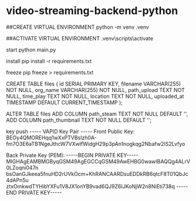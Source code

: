 # video-streaming-backend-python

##CREATE VIRTUAL ENVIRONMENT
python -m venv .venv

##ACTIVATE VIRTUAL ENVIRONMENT
.venv\scripts\activate

start python main.py

install pip install -r requirements.txt

freeze  pip freeze > requirements.txt


CREATE TABLE files (
    id SERIAL PRIMARY KEY,
    filename VARCHAR(255) NOT NULL,
    org_name VARCHAR(255) NOT NULL,
    path_upload TEXT NOT NULL,
    time_play TEXT NOT NULL,
    location TEXT NOT NULL,
    uploaded_at TIMESTAMP DEFAULT CURRENT_TIMESTAMP
);

ALTER TABLE files
ADD COLUMN path_steam TEXT NOT NULL DEFAULT '',
ADD COLUMN path_thumbnail TEXT NOT NULL DEFAULT '';

key push 
----- VAPID Key Pair -----
Front Public Key:
 BEOy4QMOREHqq1wXxPTVBslzh0A-fm7O3E6aTB1NgeJthcW7VXwlfWidgH29p3pAn1nogkqg2Nbafw2IS2Lvfyo

Back Private Key (PEM):
 -----BEGIN PRIVATE KEY-----
MIGHAgEAMBMGByqGSM49AgEGCCqGSM49AwEHBG0wawIBAQQg4ALrV0LZoqni047n
bsOanGJkeea5fnuHD2rUVkOcm+KhRANCAARDsuEDDkRB6qtcF8T01QbJc4dAPn5u
ztxOmkwdTYHibYXFu1V8JX1onYB9vad6QJ9Z6IJKoNjW2n8NiEti738q
-----END PRIVATE KEY-----
